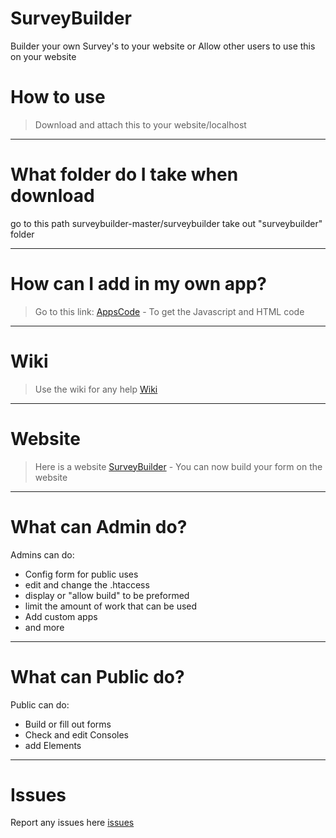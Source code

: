# SurveyBuilder

Builder your own Survey's to your website or Allow other users to use this on your website

# How to use

> Download and attach this to your website/localhost
--------------------------------------------------------------------------------------------------------------------
# What folder do I take when download

go to this path surveybuilder-master/surveybuilder
take out "surveybuilder" folder

---------------------------------------------------------------------------------------------------------------------

# How can I add in my own app?

> Go to this link: [AppsCode](https://github.com/MasterGames2020/SurveyBuilder-Apps-code) - To get the Javascript and HTML code

-------------------------------------------------------------------------------------------------------------------------------------

# Wiki 

> Use the wiki for any help [Wiki](https://github.com/MasterGames2020/SurveyBuilder/wiki)

***

# Website

> Here is a website [SurveyBuilder](http://linkshorty.epizy.com/SurveyBuilder) - You can now build your form on the website

***

# What can Admin do?

Admins can do:
* Config form for public uses
* edit and change the .htaccess
* display or "allow build" to be preformed
* limit the amount of work that can be used
* Add custom apps
* and more

***

# What can Public do?

Public can do:
* Build or fill out forms
* Check and edit Consoles 
* add Elements

***

# Issues

Report any issues here [issues](https://github.com/MasterGames2020/SurveyBuilder/issues)
